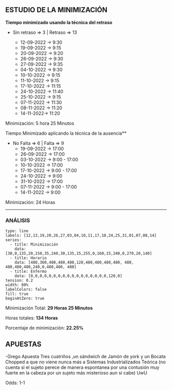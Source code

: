 ## ESTUDIO DE LA MINIMIZACIÓN

**Tiempo minimizado usando la técnica del retraso**

- Sin retraso => 3 | Retraso => 13

	- 12-09-2022 -> 9:30
	- 19-09-2022 -> 9:15
	- 20-09-2022 -> 9:20
	- 26-09-2022 -> 9:30
	- 27-09-2022 -> 9:35
	- 04-10-2022 -> 9:30
	- 10-10-2022 -> 9:15
	- 11-10-2022 -> 9:15
	- 17-10-2022 -> 11:15
	- 24-10-2022 -> 11:40
	- 25-10-2022 -> 9:15
	- 07-11-2022 -> 11:30
	- 08-11-2022 -> 11:20
	- 14-11-2022-> 11:20

Minimización: 5 hora 25 Minutos

Tiempo Minimizado aplicando la técnica de la ausencia**

 - No Falta => 6 | Falta => 9
	- 19-09-2022 -> 17:00
	- 26-09-2022 -> 17:00
	- 03-10-2022 -> 9:00 - 17:00
	- 10-10-2022 -> 17:00
	- 17-10-2022 -> 9:00 - 17:00
	- 24-10-2022 -> 9:00
	- 31-10-2022 -> 17:00
	- 07-11-2022 -> 9:00 - 17:00
	- 14-11-2022 -> 9:00

Minimización: 24 Horas

-----------------------------------------

### ANÁLISIS

```chart
type: line
labels: [12,13,19,20,26,27,03,04,10,11,17,18,24,25,31,01,07,08,14]
series:
  - title: Minimización
    data: [30,0,135,20,150,35,240,30,135,15,255,0,160,15,240,0,270,20,140]
  - title: Horario
	data: [480,360,480,480,480,120,480,480,480,480, 480, 480,480,480,240,0,480,480, 480]
  - title: Enfermo
	data: [0,0,0,0,0,0,0,0,0,0,0,0,0,0,0,0,0,120,0]
tension: 0.2
width: 80%
labelColors: false
fill: true
beginAtZero: true
```

Minimización Total: **29 Horas 25 Minutos**

Horas totales: **134 Horas**

Porcentaje de minimización: **22.25%**


## APUESTAS

-Grego Apuesta Tres cuatriños ,un sándwich de Jamón de york  y un Bocata Chopped a que no viene nunca más a Sistemas Industrializados Teórica (no cuenta si el sujeto perece de manera espontanea por una contusión muy fuerte en la cabeza por un sujeto más misterioso aun si cabe) UwU

Odds: 1-1
